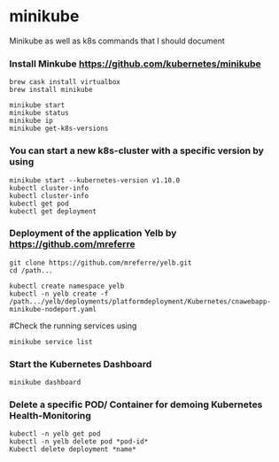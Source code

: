 # minikube
Minikube as well as k8s commands that I should document

### Install Minkube https://github.com/kubernetes/minikube
```
brew cask install virtualbox
brew install minikube
```

```
minikube start
minikube status
minikube ip
minikube get-k8s-versions
```

### You can start a new k8s-cluster with a specific version by using
```
minikube start --kubernetes-version v1.10.0
kubectl cluster-info
kubectl cluster-info
kubectl get pod
kubectl get deployment
```

### Deployment of the application Yelb by https://github.com/mreferre
```
git clone https://github.com/mreferre/yelb.git
cd /path...
```
```
kubectl create namespace yelb
kubectl -n yelb create -f /path.../yelb/deployments/platformdeployment/Kubernetes/cnawebapp-minikube-nodeport.yaml
```
#Check the running services using
```
minikube service list
```
### Start the Kubernetes Dashboard
```
minikube dashboard
```
### Delete a specific POD/ Container for demoing Kubernetes Health-Monitoring
```
kubectl -n yelb get pod
kubectl -n yelb delete pod *pod-id*
Kubectl delete deployment *name*
```
